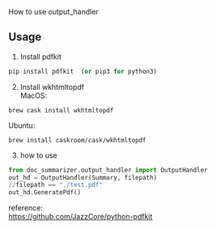 How to use output_handler


## Usage   

1. Install pdfkit
```python
pip install pdfkit  (or pip3 for python3)   
```
2. Install wkhtmltopdf   
MacOS: 
```
brew cask install wkhtmltopdf
```   
Ubuntu:   
```
brew install caskroom/cask/wkhtmltopdf   
``` 



3. how to use   

```python
from doc_summarizer.output_handler import OutputHandler
out_hd = OutputHandler(Summary, filepath)
//filepath == "./test.pdf"
out_hd.GeneratePdf()
```

reference:   
https://github.com/JazzCore/python-pdfkit

